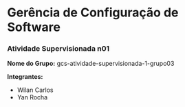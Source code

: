 # Gerência de Configuração de Software
### Atividade Supervisionada n01 

**Nome do Grupo:** gcs-atividade-supervisionada-1-grupo03

**Integrantes:**
* Wilan Carlos
* Yan Rocha

